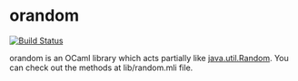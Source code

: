 # orandom
[![Build Status][]][CI Results]

orandom is an OCaml library which acts partially like [java.util.Random][].
You can check out the methods at lib/random.mli file.

[Build Status]: https://travis-ci.org/r6eve/orandom.svg?branch=master
[CI Results]: https://travis-ci.org/r6eve/orandom
[java.util.Random]: https://docs.oracle.com/javase/10/docs/api/java/util/Random.html
